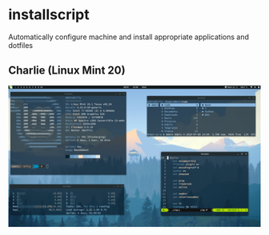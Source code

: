 # installscript
Automatically configure machine and install appropriate applications and dotfiles

## Charlie (Linux Mint 20)
![](./IMG/mint.png)

